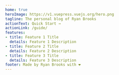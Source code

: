 ```yaml
---
home: true
heroImage: https://v1.vuepress.vuejs.org/hero.png
tagline: The personal blog of Ryan Brooks
actionText: Quick Start →
actionLink: /guide/
features:
- title: Feature 1 Title
  details: Feature 1 Description
- title: Feature 2 Title
  details: Feature 2 Description
- title: Feature 3 Title
  details: Feature 3 Description
footer: Made by Ryan Brooks with ❤️
---
```

